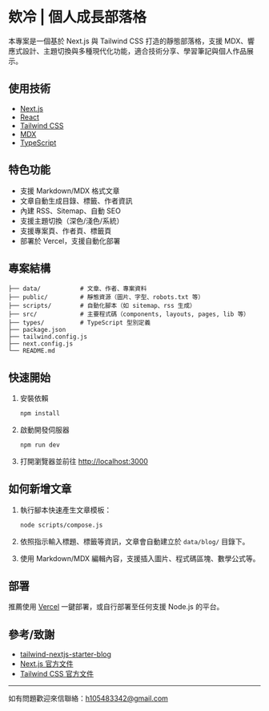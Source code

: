 # 欸冷 | 個人成長部落格

本專案是一個基於 Next.js 與 Tailwind CSS 打造的靜態部落格，支援 MDX、響應式設計、主題切換與多種現代化功能，適合技術分享、學習筆記與個人作品展示。

## 使用技術

- [Next.js](https://nextjs.org/)
- [React](https://react.dev/)
- [Tailwind CSS](https://tailwindcss.com/)
- [MDX](https://mdxjs.com/)
- [TypeScript](https://www.typescriptlang.org/)

## 特色功能

- 支援 Markdown/MDX 格式文章
- 文章自動生成目錄、標籤、作者資訊
- 內建 RSS、Sitemap、自動 SEO
- 支援主題切換（深色/淺色/系統）
- 支援專案頁、作者頁、標籤頁
- 部署於 Vercel，支援自動化部署

## 專案結構

```
├── data/           # 文章、作者、專案資料
├── public/         # 靜態資源（圖片、字型、robots.txt 等）
├── scripts/        # 自動化腳本（如 sitemap、rss 生成）
├── src/            # 主要程式碼（components, layouts, pages, lib 等）
├── types/          # TypeScript 型別定義
├── package.json
├── tailwind.config.js
├── next.config.js
└── README.md
```

## 快速開始

1. 安裝依賴

   ```bash
   npm install
   ```

2. 啟動開發伺服器

   ```bash
   npm run dev
   ```

3. 打開瀏覽器並前往 [http://localhost:3000](http://localhost:3000)

## 如何新增文章

1. 執行腳本快速產生文章模板：

   ```bash
   node scripts/compose.js
   ```

2. 依照指示輸入標題、標籤等資訊，文章會自動建立於 `data/blog/` 目錄下。

3. 使用 Markdown/MDX 編輯內容，支援插入圖片、程式碼區塊、數學公式等。

## 部署

推薦使用 [Vercel](https://vercel.com/) 一鍵部署，或自行部署至任何支援 Node.js 的平台。

## 參考/致謝

- [tailwind-nextjs-starter-blog](https://github.com/timlrx/tailwind-nextjs-starter-blog)
- [Next.js 官方文件](https://nextjs.org/docs)
- [Tailwind CSS 官方文件](https://tailwindcss.com/docs)

---

如有問題歡迎來信聯絡：h105483342@gmail.com